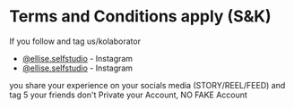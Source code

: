# Terms and Conditions apply (S&K)

If you follow and tag us/kolaborator
- [@ellise.selfstudio](https://www.instagram.com/ellise.selfstudio/) - Instagram 
- [@ellise.selfstudio](https://www.instagram.com/ellise.selfstudio/) - Instagram

you share your experience on your socials media (STORY/REEL/FEED) and tag 5 your friends
don't Private your Account, NO FAKE Account